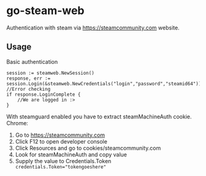 # go-steam-web
Authentication with steam via https://steamcommunity.com website.

## Usage
Basic authentication
```
session := steamweb.NewSession()
response, err := session.Login(&steamweb.NewCredentials("login","password","steamid64"))
//Error checking
if response.LoginComplete {
    //We are logged in :>
}
```
With steamguard enabled you have to extract steamMachineAuth cookie.
Chrome:
1. Go to https://steamcommunity.com
2. Click F12 to open developer console
3. Click Resources and go to cookies/steamcommunity.com
4. Look for steamMachineAuth<steamid> and copy value
5. Supply the value to Credentials.Token ``` credentials.Token="tokengoeshere"```
